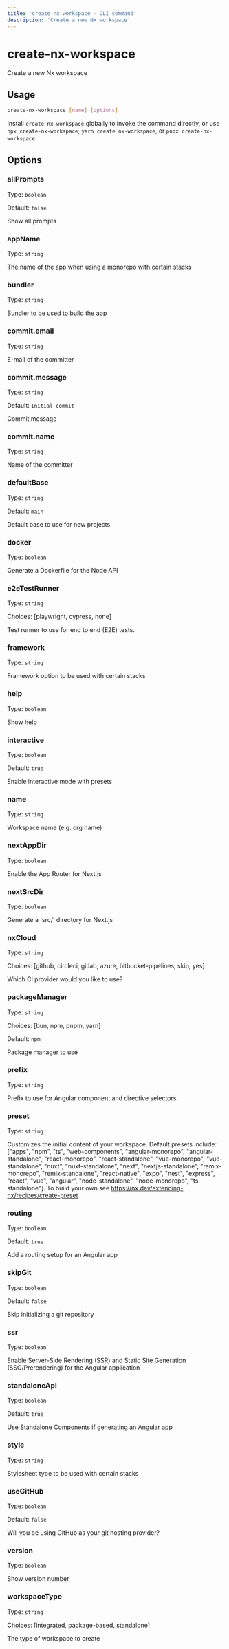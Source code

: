 ```yaml
---
title: 'create-nx-workspace - CLI command'
description: 'Create a new Nx workspace'
---
```


# create-nx-workspace

Create a new Nx workspace

## Usage

```bash
create-nx-workspace [name] [options]
```

Install `create-nx-workspace` globally to invoke the command directly, or use `npx create-nx-workspace`, `yarn create nx-workspace`, or `pnpx create-nx-workspace`.

## Options

### allPrompts

Type: `boolean`

Default: `false`

Show all prompts

### appName

Type: `string`

The name of the app when using a monorepo with certain stacks

### bundler

Type: `string`

Bundler to be used to build the app

### commit.email

Type: `string`

E-mail of the committer

### commit.message

Type: `string`

Default: `Initial commit`

Commit message

### commit.name

Type: `string`

Name of the committer

### defaultBase

Type: `string`

Default: `main`

Default base to use for new projects

### docker

Type: `boolean`

Generate a Dockerfile for the Node API

### e2eTestRunner

Type: `string`

Choices: [playwright, cypress, none]

Test runner to use for end to end (E2E) tests.

### framework

Type: `string`

Framework option to be used with certain stacks

### help

Type: `boolean`

Show help

### interactive

Type: `boolean`

Default: `true`

Enable interactive mode with presets

### name

Type: `string`

Workspace name (e.g. org name)

### nextAppDir

Type: `boolean`

Enable the App Router for Next.js

### nextSrcDir

Type: `boolean`

Generate a 'src/' directory for Next.js

### nxCloud

Type: `string`

Choices: [github, circleci, gitlab, azure, bitbucket-pipelines, skip, yes]

Which CI provider would you like to use?

### packageManager

Type: `string`

Choices: [bun, npm, pnpm, yarn]

Default: `npm`

Package manager to use

### prefix

Type: `string`

Prefix to use for Angular component and directive selectors.

### preset

Type: `string`

Customizes the initial content of your workspace. Default presets include: ["apps", "npm", "ts", "web-components", "angular-monorepo", "angular-standalone", "react-monorepo", "react-standalone", "vue-monorepo", "vue-standalone", "nuxt", "nuxt-standalone", "next", "nextjs-standalone", "remix-monorepo", "remix-standalone", "react-native", "expo", "nest", "express", "react", "vue", "angular", "node-standalone", "node-monorepo", "ts-standalone"]. To build your own see https://nx.dev/extending-nx/recipes/create-preset

### routing

Type: `boolean`

Default: `true`

Add a routing setup for an Angular app

### skipGit

Type: `boolean`

Default: `false`

Skip initializing a git repository

### ssr

Type: `boolean`

Enable Server-Side Rendering (SSR) and Static Site Generation (SSG/Prerendering) for the Angular application

### standaloneApi

Type: `boolean`

Default: `true`

Use Standalone Components if generating an Angular app

### style

Type: `string`

Stylesheet type to be used with certain stacks

### useGitHub

Type: `boolean`

Default: `false`

Will you be using GitHub as your git hosting provider?

### version

Type: `boolean`

Show version number

### workspaceType

Type: `string`

Choices: [integrated, package-based, standalone]

The type of workspace to create
